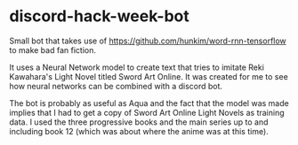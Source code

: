 # discord-hack-week-bot
Small bot that takes use of https://github.com/hunkim/word-rnn-tensorflow to make bad fan fiction.

It uses a Neural Network model to create text that tries to imitate Reki Kawahara's Light Novel titled Sword Art Online.  It was created for me to see how neural networks can be combined with a discord bot.  

The bot is probably as useful as Aqua and the fact that the model was made implies that I had to get a copy of Sword Art Online Light Novels as training data.  I used the three progressive books and the main series up to and including book 12 (which was about where the anime was at this time).  
